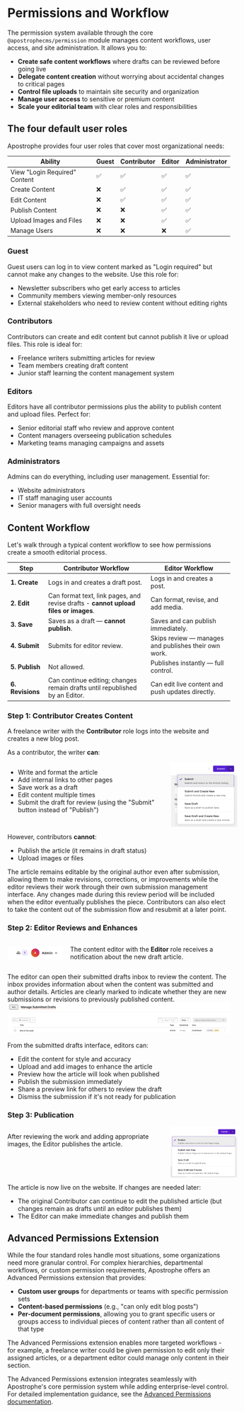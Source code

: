 # Permissions and Workflow

The permission system available through the core `@apostrophecms/permission` module manages content workflows, user access, and site administration. It allows you to:

- **Create safe content workflows** where drafts can be reviewed before going live
- **Delegate content creation** without worrying about accidental changes to critical pages
- **Control file uploads** to maintain site security and organization
- **Manage user access** to sensitive or premium content
- **Scale your editorial team** with clear roles and responsibilities

## The four default user roles

Apostrophe provides four user roles that cover most organizational needs:

| **Ability**                     | **Guest** | **Contributor** | **Editor** | **Administrator** |
|---------------------------------|-----------|------------------|------------|--------------------|
| View "Login Required" Content   | ✅ | ✅ | ✅ | ✅ |
| Create Content                  | ❌ | ✅ | ✅ | ✅ |
| Edit Content                    | ❌ | ✅ | ✅ | ✅ |
| Publish Content                 | ❌ | ❌ | ✅ | ✅ |
| Upload Images and Files         | ❌ | ❌ | ✅ | ✅ |
| Manage Users                    | ❌ | ❌ | ❌ | ✅ |

### Guest
Guest users can log in to view content marked as "Login required" but cannot make any changes to the website. Use this role for:
- Newsletter subscribers who get early access to articles
- Community members viewing member-only resources
- External stakeholders who need to review content without editing rights

### Contributors
Contributors can create and edit content but cannot publish it live or upload files. This role is ideal for:
- Freelance writers submitting articles for review
- Team members creating draft content
- Junior staff learning the content management system

### Editors
Editors have all contributor permissions plus the ability to publish content and upload files. Perfect for:
- Senior editorial staff who review and approve content
- Content managers overseeing publication schedules
- Marketing teams managing campaigns and assets

### Administrators
Admins can do everything, including user management. Essential for:
- Website administrators
- IT staff managing user accounts
- Senior managers with full oversight needs

## Content Workflow

Let's walk through a typical content workflow to see how permissions create a smooth editorial process.

| **Step** | **Contributor Workflow** | **Editor Workflow** |
|----------|--------------------------|---------------------|
| **1. Create** | Logs in and creates a draft post.                                                 | Logs in and creates a post.                            |
| **2. Edit** | Can format text, link pages, and revise drafts - **cannot upload files or images**. | Can format, revise, and add media.                     |
| **3. Save** | Saves as a draft — **cannot publish**.                                              | Saves and can publish immediately.                     |
| **4. Submit** | Submits for editor review.                                                        | Skips review — manages and publishes their own work.   |
| **5. Publish** | Not allowed.                                                                     | Publishes instantly — full control.                    |
| **6. Revisions**| Can continue editing; changes remain drafts until republished by an Editor.     | Can edit live content and push updates directly.       |


### Step 1: Contributor Creates Content

A freelance writer with the **Contributor** role logs into the website and creates a new blog post.

As a contributor, the writer **can**:
<div style="
  display: grid;
  grid-template-columns: 70% 30%;
  gap: 1rem;
  align-items: start;
"
>
  <ul>
    <li>Write and format the article</li>
    <li>Add internal links to other pages</li>
    <li>Save work as a draft</li>
    <li>Edit content multiple times</li>
    <li>Submit the draft for review (using the "Submit" button instead of "Publish")</li>
  </ul>
  <img src="../images/submit-button.png" alt="The submit button for a user with an contributor role" style="width: 100%; height: auto;">
</div>


However, contributors **cannot**:
- Publish the article (it remains in draft status)
- Upload images or files

The article remains editable by the original author even after submission, allowing them to make revisions, corrections, or improvements while the editor reviews their work through their own submission management interface. Any changes made during this review period will be included when the editor eventually publishes the piece. Contributors can also elect to take the content out of the submission flow and resubmit at a later point.

### Step 2: Editor Reviews and Enhances


<div style="
  display: grid;
  grid-template-columns: 25% 75%;
  gap: 1rem;
  align-items: center;
"
>
  <img src="../images/inbox.png" alt="The inbox icon of the admin-bar showing one unread message" style="width: 100%; height: auto;">
  <p>The content editor with the <strong>Editor</strong> role receives a notification about the new draft article.</p>
</div>

The editor can open their submitted drafts inbox to review the content. The inbox provides information about when the content was submitted and author details. Articles are clearly marked to indicate whether they are new submissions or revisions to previously published content.
![The modal displaying information about articles currently in submission](../images/submission-management.png)

From the submitted drafts interface, editors can:
- Edit the content for style and accuracy
- Upload and add images to enhance the article
- Preview how the article will look when published
- Publish the submission immediately
- Share a preview link for others to review the draft
- Dismiss the submission if it's not ready for publication

### Step 3: Publication

<div style="
  display: grid;
  grid-template-columns: 70% 30%;
  gap: 1rem;
  align-items: start;
"
>
  <p>After reviewing the work and adding appropriate images, the Editor publishes the article.</p>
  <img src="../images/publish-button.png" alt="The publish button for a user with an editor role" style="width: 100%; height: auto;">
</div>

The article is now live on the website. If changes are needed later:
- The original Contributor can continue to edit the published article (but changes remain as drafts until an editor publishes them)
- The Editor can make immediate changes and publish them

## Advanced Permissions Extension

While the four standard roles handle most situations, some organizations need more granular control. For complex hierarchies, departmental workflows, or custom permission requirements, Apostrophe offers an Advanced Permissions extension that provides:

- **Custom user groups** for departments or teams with specific permission sets
- **Content-based permissions** (e.g., "can only edit blog posts")
- **Per-document permissions**, allowing you to grant specific users or groups access to individual pieces of content rather than all content of that type

The Advanced Permissions extension enables more targeted workflows - for example, a freelance writer could be given permission to edit only their assigned articles, or a department editor could manage only content in their section.

The Advanced Permissions extension integrates seamlessly with Apostrophe's core permission system while adding enterprise-level control. For detailed implementation guidance, see the [Advanced Permissions documentation](https://apostrophecms.com/extensions/advanced-permission).

<style>
@media (max-width: 768px) {
  div[style*='grid-template-columns'] {
    grid-template-columns: 1fr !important;
  }
}
</style>

